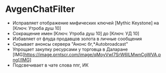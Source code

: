 # AvgenChatFilter

- Исправляет отображение мифических ключей [Mythic Keystone] на [Ключ: Утроба душ 10]
- Сокращение имен [Ключ: Утроба душ 10] до [Ключ: УД 10]
- Избавляет от флуда продавцов золота в личные сообщения
- Скрывает анонсы сервера "Анонс бг,*Autobroadcast"
- Упрощает закупку ресурсами у торговца в Даларане
  [IMG]https://image.prntscr.com/image/qMoyVwI7SrW6lLMwnCgWVA.png[/IMG]
- Подсвечивает в чате слова ппг, ИК
